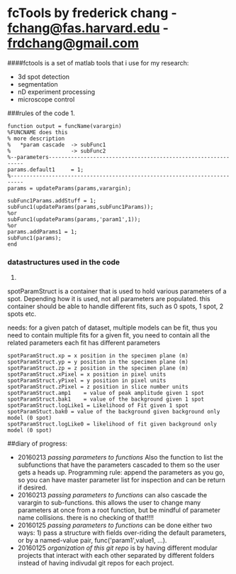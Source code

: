 fcTools by frederick chang - fchang@fas.harvard.edu - frdchang@gmail.com
===========================================================================

####fctools is a set of matlab tools that i use for my research:
- 3d spot detection
- segmentation
- nD experiment processing
- microscope control

###rules of the code
1.
```
function output = funcName(varargin)
%FUNCNAME does this
% more description
%   *param cascade  -> subFunc1
%                   -> subFunc2
%--parameters--------------------------------------------------------------
params.default1     = 1;
%--------------------------------------------------------------------------
params = updateParams(params,varargin);

subFunc1Params.addStuff = 1;
subFunc1(updateParams(params,subFunc1Params)); 
%or
subFunc1(updateParams(params,'param1',1));
%or 
params.addParams1 = 1;
subFunc1(params);
end
```

### datastructures used in the code
1.
spotParamStruct is a container that is used to hold various parameters of a spot.  Depending how it is used, not all parameters are populated.
this container should be able to handle different fits, such as 0 spots, 1 spot, 2 spots etc.

needs:
for a given patch of dataset, multiple models can be fit, thus you need to contain multiple fits
for a given fit, you need to contain all the related parameters
each fit has different parameters
```
spotParamStruct.xp = x position in the specimen plane (m)
spotParamStruct.yp = y position in the specimen plane (m)
spotParamStruct.zp = z position in the specimen plane (m)
spotParamStruct.xPixel = x position in pixel units
spotParamStruct.yPixel = y position in pixel units
spotParamStruct.zPixel = z position in slice number units
spotParamStruct.amp1    = value of peak amplitude given 1 spot
spotParamStruct.bak1    = value of the background given 1 spot
spotParamStruct.logLike1 = Likelihood of Fit given 1 spot
spotParamStuct.bak0 = value of the background given background only model (0 spot)
spotParamStruct.logLike0 = likelihood of fit given background only model (0 spot)
```

##diary of progress:
* 20160213 _passing parameters to functions_ Also the function to list the subfunctions that have the parameters cascaded to them so the user gets a heads up.  Programming rule: append the parameters as you go, so you can have master parameter list for inspection and can be return if desired.
* 20160213 _passing parameters to functions_ can also cascade the varargin to sub-functions.  this allows the user to change many parameters at once from a root function, but be mindful of parameter name collisions.  there is no checking of that!!!!  
* 20160125 _passing parameters to functions_ can be done either two ways: 1) pass a structure with fields over-riding the default parameters, or by a named-value pair, func('param1',value1, ...).  
* 20160125 _organization of this git repo_ is by having different modular projects that interact with each other separated by different folders instead of having indivudal git repos for each project.  